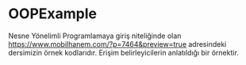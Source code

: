 # OOPExample
Nesne Yönelimli Programlamaya giriş niteliğinde olan https://www.mobilhanem.com/?p=7464&preview=true adresindeki dersimizin
örnek kodlarıdır. Erişim belirleyicilerin anlatıldığı bir örnektir.
